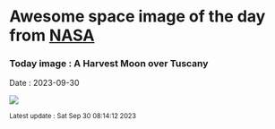 
# Awesome space image of the day from [NASA](https://api.nasa.gov/)

### Today image : A Harvest Moon over Tuscany
Date : 2023-09-30

![](https://apod.nasa.gov/apod/image/2309/HarvestMoonNest.jpg)

<small>Latest update : Sat Sep 30 08:14:12 2023</small>
        